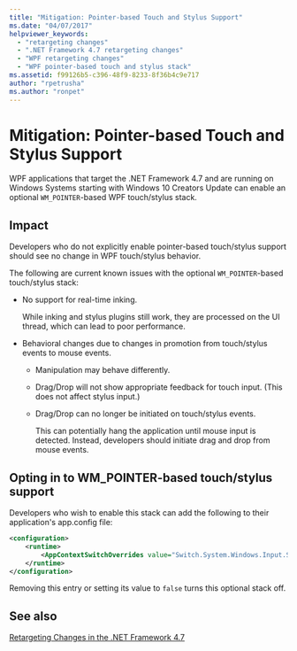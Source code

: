 ```yaml
---
title: "Mitigation: Pointer-based Touch and Stylus Support"
ms.date: "04/07/2017"
helpviewer_keywords: 
  - "retargeting changes"
  - ".NET Framework 4.7 retargeting changes"
  - "WPF retargeting changes"
  - "WPF pointer-based touch and stylus stack"
ms.assetid: f99126b5-c396-48f9-8233-8f36b4c9e717
author: "rpetrusha"
ms.author: "ronpet"
---
```

# Mitigation: Pointer-based Touch and Stylus Support

WPF applications that target the .NET Framework 4.7 and are running on Windows Systems starting with Windows 10 Creators Update can enable an optional `WM_POINTER`-based WPF touch/stylus stack.

## Impact

Developers who do not explicitly enable pointer-based touch/stylus support should see no change in WPF touch/stylus behavior.

The following are current known issues with the optional `WM_POINTER`-based touch/stylus stack:

- No support for real-time inking.

   While inking and stylus plugins still work, they are processed on the UI thread, which can lead to poor performance.

- Behavioral changes due to changes in promotion from touch/stylus events to mouse events.

  - Manipulation may behave differently.

  - Drag/Drop will not show appropriate feedback for touch input. (This does not affect stylus input.)

  - Drag/Drop can no longer be initiated on touch/stylus events.

      This can potentially hang the application until mouse input is detected. Instead, developers should initiate drag and drop from mouse events.

## Opting in to WM_POINTER-based touch/stylus support

Developers who wish to enable this stack can add the following to their application's app.config file:

```xml
<configuration>
    <runtime>
        <AppContextSwitchOverrides value="Switch.System.Windows.Input.Stylus.EnablePointerSupport=true"/>
    </runtime>
</configuration>
```

Removing this entry or setting its value to `false` turns this optional stack off.

## See also

[Retargeting Changes in the .NET Framework 4.7](../../../docs/framework/migration-guide/retargeting-changes-in-the-net-framework-4-7.md)

